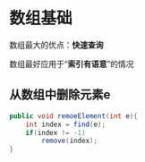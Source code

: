# 数组基础

数组最大的优点：**快速查询**

数组最好应用于“**索引有语意**”的情况 

## 从数组中删除元素e

```java
public void remoeElement(int e){
    int index = find(e);
    if(index != -1)
        remove(index);
}
```

